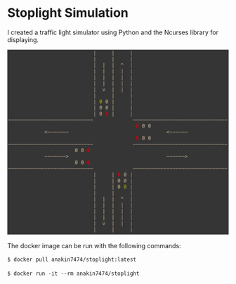 # Stoplight Simulation

I created a traffic light simulator using Python and the Ncurses library for
displaying.

![traffic light](docs/intersection-image.png)

The docker image can be run with the following commands:

    $ docker pull anakin7474/stoplight:latest

    $ docker run -it --rm anakin7474/stoplight

